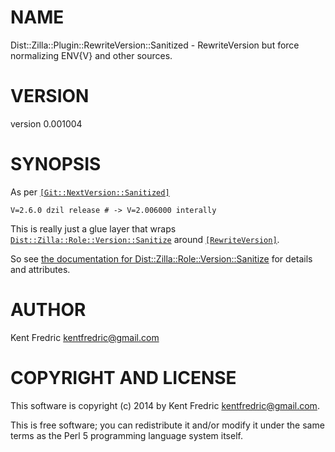 # NAME

Dist::Zilla::Plugin::RewriteVersion::Sanitized - RewriteVersion but force normalizing ENV{V} and other sources.

# VERSION

version 0.001004

# SYNOPSIS

As per [`[Git::NextVersion::Sanitized]`](https://metacpan.org/pod/Dist::Zilla::Plugin::Git::NextVersion::Sanitized)

    V=2.6.0 dzil release # -> V=2.006000 interally

This is really just a glue layer that wraps [`Dist::Zilla::Role::Version::Sanitize`](https://metacpan.org/pod/Dist::Zilla::Role::Version::Sanitize)
around [`[RewriteVersion]`](https://metacpan.org/pod/Dist::Zilla::Plugin::RewriteVersion).

So see [the documentation for Dist::Zilla::Role::Version::Sanitize](https://metacpan.org/pod/Dist::Zilla::Role::Version::Sanitize) for details and
attributes.

# AUTHOR

Kent Fredric <kentfredric@gmail.com>

# COPYRIGHT AND LICENSE

This software is copyright (c) 2014 by Kent Fredric <kentfredric@gmail.com>.

This is free software; you can redistribute it and/or modify it under
the same terms as the Perl 5 programming language system itself.
